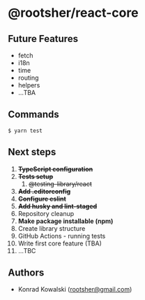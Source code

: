 # @rootsher/react-core

## Future Features

- fetch
- i18n
- time
- routing
- helpers
- ...TBA

## Commands

```shell
$ yarn test
```

## Next steps

1. **~~TypeScript configuration~~**
2. **~~Tests setup~~**
   1. ~~@testing-library/react~~
3. **~~Add .editorconfig~~**
4. **~~Configure eslint~~**
5. **~~Add husky and lint-staged~~**
6. Repository cleanup
7. **Make package installable (npm)**
8. Create library structure
9. GitHub Actions - running tests
10. Write first core feature (TBA)
11. ...TBC

## Authors

- Konrad Kowalski ([rootsher@gmail.com](mailto:rootsher@gmail.com))
